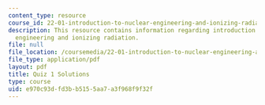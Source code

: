 ```yaml
---
content_type: resource
course_id: 22-01-introduction-to-nuclear-engineering-and-ionizing-radiation-fall-2015
description: This resource contains information regarding introduction to nuclear
  engineering and ionizing radiation.
file: null
file_location: /coursemedia/22-01-introduction-to-nuclear-engineering-and-ionizing-radiation-fall-2015/e970c93dfd3bb5155aa7a3f968f9f32f_MIT22_01F15_quiz1_sol.pdf
file_type: application/pdf
layout: pdf
title: Quiz 1 Solutions
type: course
uid: e970c93d-fd3b-b515-5aa7-a3f968f9f32f
---
```

